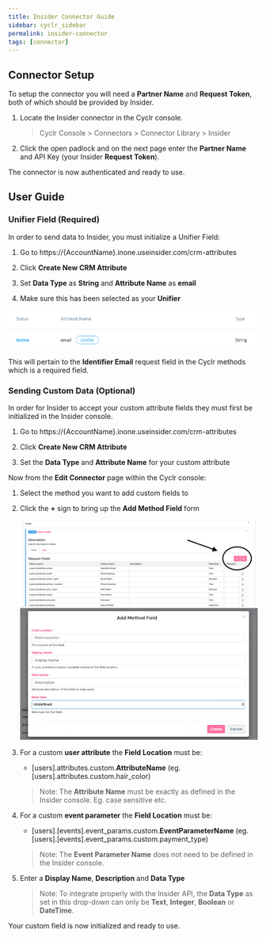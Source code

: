 ```yaml
---
title: Insider Connector Guide
sidebar: cyclr_sidebar
permalink: insider-connector
tags: [connector]
---
```


## Connector Setup

To setup the connector you will need a **Partner Name** and **Request Token**, both of which should be provided by Insider.

1. Locate the Insider connector in the Cyclr console.

   > Cyclr Console > Connectors > Connector Library > Insider

2. Click the open padlock and on the next page enter the **Partner Name** and API Key (your Insider **Request Token**).

The connector is now authenticated and ready to use.

## User Guide

### Unifier Field (Required)

In order to send data to Insider, you must initialize a Unifier Field:

1. Go to https://{AccountName}.inone.useinsider.com/crm-attributes

2. Click **Create New CRM Attribute**

3. Set **Data Type** as **String** and **Attribute Name** as **email**

4. Make sure this has been selected as your **Unifier**

![unifier field](./images/insider_unifier.png)

This will pertain to the **Identifier Email** request field in the Cyclr methods which is a required field.

### Sending Custom Data (Optional)

In order for Insider to accept your custom attribute fields they must first be initialized in the Insider console.

1. Go to https://{AccountName}.inone.useinsider.com/crm-attributes

2. Click **Create New CRM Attribute**

3. Set the **Data Type** and **Attribute Name** for your custom attribute

Now from the **Edit Connector** page within the Cyclr console:

1. Select the method you want to add custom fields to

2. Click the **+** sign to bring up the **Add Method Field** form

   ![add custom field](./images/insider_add_cf.png)
   ![add custom field](./images/insider_cf_form.png)

3. For a custom **user attribute** the **Field Location** must be:

   - [users].attributes.custom.**AttributeName** (eg. [users].attributes.custom.hair_color)

   > Note: The **Attribute Name** must be exactly as defined in the Insider console. Eg. case sensitive etc.

4. For a custom **event parameter** the **Field Location** must be:

   - [users].[events].event_params.custom.**EventParameterName** (eg. [users].[events].event_params.custom.payment_type)

   > Note: The **Event Parameter Name** does not need to be defined in the Insider console.

5. Enter a **Display Name**, **Description** and **Data Type**

   > Note: To integrate properly with the Insider API, the **Data Type** as set in this drop-down can only be **Text**, **Integer**, **Boolean** or **DateTime**.

Your custom field is now initialized and ready to use.
